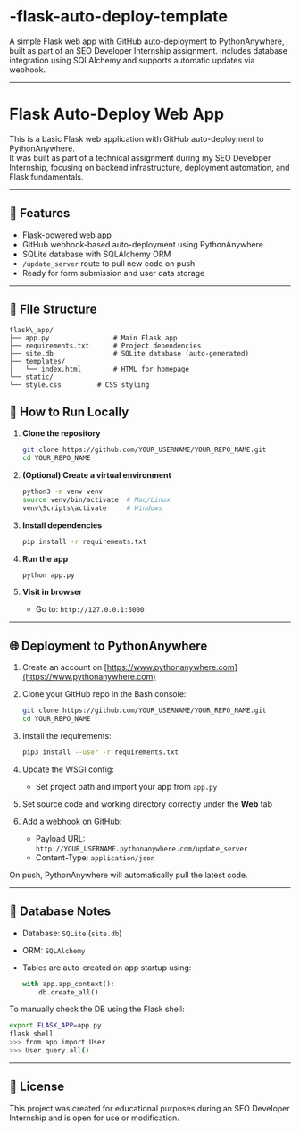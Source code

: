 # -flask-auto-deploy-template

A simple Flask web app with GitHub auto-deployment to PythonAnywhere, built as part of an SEO Developer Internship assignment. Includes database integration using SQLAlchemy and supports automatic updates via webhook.

---

# Flask Auto-Deploy Web App

This is a basic Flask web application with GitHub auto-deployment to PythonAnywhere.  
It was built as part of a technical assignment during my SEO Developer Internship, focusing on backend infrastructure, deployment automation, and Flask fundamentals.

---

## 🔧 Features

- Flask-powered web app  
- GitHub webhook-based auto-deployment using PythonAnywhere  
- SQLite database with SQLAlchemy ORM  
- `/update_server` route to pull new code on push  
- Ready for form submission and user data storage  

---
## 📂 File Structure
```
flask\_app/
├── app.py                # Main Flask app
├── requirements.txt      # Project dependencies
├── site.db               # SQLite database (auto-generated)
├── templates/
│   └── index.html        # HTML for homepage
└── static/
└── style.css         # CSS styling
```


## 🚀 How to Run Locally

1. **Clone the repository**
   
   ```bash
   git clone https://github.com/YOUR_USERNAME/YOUR_REPO_NAME.git
   cd YOUR_REPO_NAME

2. **(Optional) Create a virtual environment**

   ```bash
   python3 -m venv venv
   source venv/bin/activate  # Mac/Linux
   venv\Scripts\activate     # Windows
   ```

3. **Install dependencies**

   ```bash
   pip install -r requirements.txt
   ```

4. **Run the app**

   ```bash
   python app.py
   ```

5. **Visit in browser**

   * Go to: `http://127.0.0.1:5000`

---

## 🌐 Deployment to PythonAnywhere

1. Create an account on [https://www.pythonanywhere.com](https://www.pythonanywhere.com)

2. Clone your GitHub repo in the Bash console:

   ```bash
   git clone https://github.com/YOUR_USERNAME/YOUR_REPO_NAME.git
   cd YOUR_REPO_NAME
   ```

3. Install the requirements:

   ```bash
   pip3 install --user -r requirements.txt
   ```

4. Update the WSGI config:

   * Set project path and import your app from `app.py`

5. Set source code and working directory correctly under the **Web** tab

6. Add a webhook on GitHub:

   * Payload URL: `http://YOUR_USERNAME.pythonanywhere.com/update_server`
   * Content-Type: `application/json`

On push, PythonAnywhere will automatically pull the latest code.

---

## 🧪 Database Notes

* Database: `SQLite` (`site.db`)
* ORM: `SQLAlchemy`
* Tables are auto-created on app startup using:

  ```python
  with app.app_context():
      db.create_all()
  ```

To manually check the DB using the Flask shell:

```bash
export FLASK_APP=app.py
flask shell
>>> from app import User
>>> User.query.all()
```

---

## 📄 License

This project was created for educational purposes during an SEO Developer Internship and is open for use or modification.
